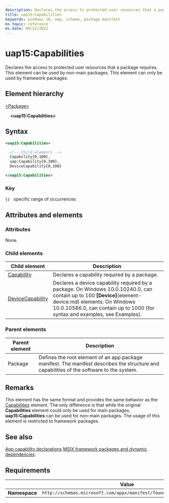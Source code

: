 ```yaml
---
description: Declares the access to protected user resources that a package requires. This element can be used by non-main packages. This element can only be used by framework packages.
title: uap15:Capabilities
keywords: windows 10, uwp, schema, package manifest
ms.topic: reference
ms.date: 09/22/2022
---
```


# uap15:Capabilities

Declares the access to protected user resources that a package requires. This element can be used by non-main packages. This element can only be used by framework packages.

## Element hierarchy

[\<Package\>](element-package.md)

&nbsp;&nbsp;&nbsp;&nbsp;**\<uap15:Capabilities\>**

## Syntax

```xml
<uap15:Capabilities>

  <!-- Child elements -->
  Capability{0,100},
  uap:Capability{0,100},
  DeviceCapability{0,100}

</uap15:Capabilities>
```

### Key

`{}`   specific range of occurrences

## Attributes and elements

### Attributes

None.

### Child elements

| Child element | Description |
|-|-|
| [Capability](element-capability.md) | Declares a capability required by a package. |
| [DeviceCapability](element-devicecapability.md) | Declares a device capability required by a package. On Windows 10.0.10240.0, can contain up to 100 **[Device]**(element-device.md) elements. On Windows 10.0.10586.0, can contain up to 1000 (for syntax and examples, see Examples). |

### Parent elements

| Parent element | Description |
|-|-|
| Package | Defines the root element of an app package manifest. The manifest describes the structure and capabilities of the software to the system. |

## Remarks

This element has the same format and provides the same behavior as the [Capabilities](element-capabilities.md) element. The only difference is that while the original **Capabilities** element could only be used for main packages, **uap15:Capabilities** can be used for non-main packages. The usage of this element is restricted to framework packages.



## See also

[App capability declarations](/windows/uwp/packaging/app-capability-declarations)
[MSIX framework packages and dynamic dependencies](/windows/apps/desktop/modernize/framework-packages/framework-packages-overview)

## Requirements

|   | Value  |
|--|--|
| **Namespace** | `http://schemas.microsoft.com/appx/manifest/foundation/windows10/15` |
